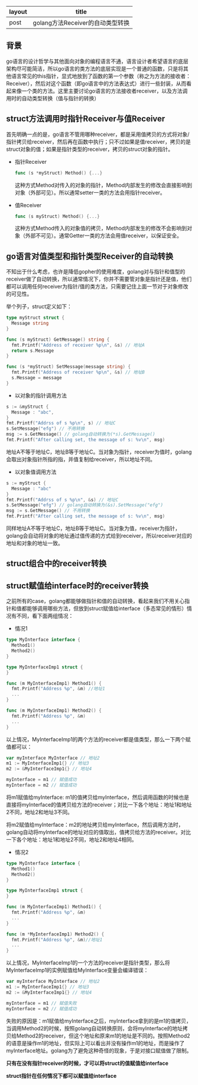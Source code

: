 | layout | title                            |
| ------ | -------------------------------- |
| post   | golang方法Receiver的自动类型转换 |

 

## 背景

go语言的设计哲学与其他面向对象的编程语言不通，语言设计者希望语言的底层架构尽可能简洁，所以go语言的类方法的底层实现是一个普通的函数，只是将其他语言常见的this指针，显式地放到了函数的第一个参数（称之为方法的接收者：Receiver），然后对这个函数（即go语言中的方法表达式）进行一些封装，从而看起来像一个类的方法。这里主要讨论go语言的方法接收者receiver，以及方法调用时的自动类型转换（值与指针的转换）



## struct方法调用时指针Receiver与值Receiver

首先明确一点的是，go语言不管用哪种receiver，都是采用值拷贝的方式将对象/指针拷贝给receiver，然后再在函数中执行；只不过如果是值receiver，拷贝的是struct对象的值；如果是指针类型的receiver，拷贝的struct对象的指针。

- 指针Receiver

  ```go
  func (s *myStruct) Method() {...}
  ```

  这种方式Method对传入的对象的指针，Method内部发生的修改会直接影响到对象（外部可见）。所以通常setter一类的方法会用指针receiver。

- 值Receiver

  ```go
  func (s myStruct) Method() {...}
  ```

  这种方式Method传入的对象值的拷贝，Method内部发生的修改不会影响到对象（外部不可见）。通常Getter一类的方法会用值receiver，以保证安全。



## go语言对值类型和指针类型Receiver的自动转换

不知出于什么考虑，也许是降低gopher的使用难度，golang对与指针和值型的receiver做了自动转换，所以通常情况下，你并不需要管对象是指针还是值，他们都可以调用任何receiver为指针/值的类方法，只需要记住上面一节对于对象修改的可见性。

举个列子，struct定义如下：

``` go
type myStruct struct {
  Message string
}

func (s myStruct) GetMessage() string {
  fmt.Printf("Address of receiver %p\n", &s) // 地址A
  return s.Message
}

func (s *myStruct) SetMessage(message string) {
  fmt.Printf("Address of receiver %p\n", &s) // 地址B
  s.Message = message
}
```

- 以对象的指针调用方法

``` go
s := &myStruct {
  Message : "abc",
}
fmt.Printf("Addrss of s %p\n", s) // 地址C
s.SetMessage("efg") // 不用转换
msg := s.GetMessage() // golang自动转换为(*s).GetMessage()
fmt.Printf("After calling set, the message of s: %v\n", msg)

```

地址A不等于地址C，地址B等于地址C。当对象为指针，receiver为值时，golang会取出对象指针所指的指，并值复制给receiver，所以地址不同。

- 以对象值调用方法

```go
s := myStruct {
  Message : "abc"
}
fmt.Printf("Addrss of s %p\n", &s) // 地址C
s.SetMessage("efg") // golang自动转换为(&s).SetMessage("efg")
msg := s.GetMessage() // 不用转换
fmt.Printf("After calling set, the message of s: %v\n", msg)
```

同样地址A不等于地址C，地址B等于地址C。当对象为值，receiver为指针，golang会自动将对象的地址通过值传递的方式给到receiver，所以receiver对应的地址和对象的地址一致。



## struct组合中的receiver转换

## struct赋值给interface时的receiver转换

之前所有的case，golang都能够做指针和值的自动转换，看起来我们不用关心指针和值都能够调用哪些方法，但放到struct赋值给interface（多态常见的情形）情况有不同，看下面两组情况：

- 情况1

````go
type MyInterface interface {
  Method1()
  Method2()
}

type MyInterfaceImp1 struct {
}

func (m MyInterfaceImp1) Method1() {
  fmt.Printf("Address %p", &m) //地址1
  ...
}

func (m MyInterfaceImp1) Method2() {
  fmt.Printf("Address %p", &m)
  ...
}
````

以上情况，MyInterfaceImp1的两个方法的receiver都是值类型，那么一下两个赋值都可以：

```go
var myInterface MyInterface // 地址2
m1 := MyInterfaceImp1{} // 地址3
m2 := &MyInterfaceImp1{} // 地址4

myInterface = m1 // 赋值成功
myInterface = m2 // 赋值成功
```

将m1赋值给myInterface: m1的值拷贝给myInterface，然后调用函数的时候也是直接将myInterface的值拷贝给方法的receiver；对比一下各个地址：地址1和地址2不同，地址2和地址3不同。

将m2赋值给myInterface：m2的地址拷贝给myInterface，然后调用方法时，golang自动将myInterface的地址对应的值取出，值拷贝给方法的receiver。对比一下各个地址：地址1和地址2不同，地址2和地址4相同。

- 情况2

```go
type MyInterface interface {
  Method1()
  Method2()
}

type MyInterfaceImp1 struct {
}

func (m MyInterfaceImp1) Method1() {
  fmt.Printf("Address %p", &m) 
  ...
}

func (m *MyInterfaceImp1) Method2() {
  fmt.Printf("Address %p", &m)//地址1
  ...
}
```

以上情况，MyInterfaceImp1的一个方法的receiver是指针类型，那么将MyInterfaceImp1的实例赋值给MyInterface变量会编译错误：

```go
var myInterface MyInterface // 地址2
m1 := MyInterfaceImp1{} // 地址3
m2 := &MyInterfaceImp1{} // 地址4

myInterface = m1 // 赋值失败
myInterface = m2 // 赋值成功
```

失败的原因是：m1赋值给myInterface之后，myInterface拿到的是m1的值拷贝，当调用Method2的时候，按照golang自动转换原则，会将myInterface的地址拷贝给Method2的receiver，但这个地址和原来m1的地址是不同的。按照Method2的语意是操作m1的地址，但实际上可以看出并没有操作m1的地址，而是操作了myInterface地址。golang为了避免这种奇怪的现象，于是对接口赋值做了限制。

**只有在没有指针receiver的时候，才可以将struct的值赋值给interface**

**struct指针在任何情况下都可以赋值给interface**







